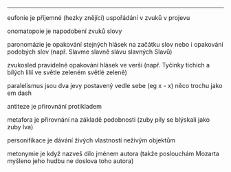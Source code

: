 
---
eufonie je příjemné (hezky znějící) uspořádání v zvuků v projevu

onomatopoie je napodobení zvuků slovy

paronomázie je opakování stejných hlásek na začátku slov nebo i opakování podobých slov (např. Slavme slavně slávu slavných Slavů)

zvukosled pravidelné opakování hlásek ve verši (např. Tyčinky tichích a bílých lilií ve světle zeleném světlé zeleně)

paralelismus jsou dva jevy postavený vedle sebe (eg x - x) něco trochu jako em dash

antiteze je přirovnání protikladem

metafora je přirovnání na základě podobnosti (zuby pily se blýskali jako zuby lva)

personifikace je dávání živých vlastností neživým objektům

metonymie je když nazveš dílo jménem autora (takže poslouchám Mozarta myšleno jeho hudbu ne doslova toho autora)